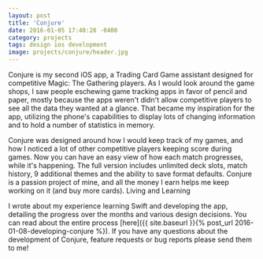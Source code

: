 ```yaml
---
layout: post
title: 'Conjure'
date: 2016-01-05 17:40:28 -0400
category: projects
tags: design ios development
image: projects/conjure/header.jpg
---
```


Conjure is my second iOS app, a Trading Card Game assistant designed for competitive Magic: The Gathering players. As I would look around the game shops, I saw people eschewing game tracking apps in favor of pencil and paper, mostly because the apps weren't didn't allow competitive players to see all the data they wanted at a glance. That became my inspiration for the app, utilizing the phone's capabilities to display lots of changing information and to hold a number of statistics in memory.

Conjure was designed around how I would keep track of my games, and how I noticed a lot of other competitive players keeping score during games. Now you can have an easy view of how each match progresses, while it's happening. The full version includes unlimited deck slots, match history, 9 additional themes and the ability to save format defaults. Conjure is a passion project of mine, and all the money I earn helps me keep working on it (and buy more cards).
Living and Learning

I wrote about my experience learning Swift and developing the app, detailing the progress over the months and various design decisions. You can read about the entire process [here]({{ site.baseurl }}{% post_url 2016-01-08-developing-conjure %}). If you have any questions about the development of Conjure, feature requests or bug reports please send them to me!

